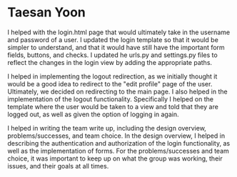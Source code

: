 # Taesan Yoon

I helped with the login.html page that would ultimately take in the username and password of a user. I updated the login template so that it would be simpler to understand, and that it would have still have the important form fields, buttons, and checks. I updated he urls.py and settings.py files to reflect the changes in the login view by adding the appropriate paths. 

I helped in implementing the logout redirection, as we initially thought it would be a good idea to redirect to the "edit profile" page of the user. Ultimately, we decided on redirecting to the main page. I also helped in the implementation of the logout functionality. Specifically I helped on the template where the user would be taken to a view and told that they are logged out, as well as given the option of logging in again.  

I helped in writing the team write up, including the design overview, problems/successes, and team choice. In the design overview, I helped in describing the authentication and authorization of the login functionality, as well as the implementation of forms. For the problems/successes and team choice, it was important to keep up on what the group was working, their issues, and their goals at all times. 
